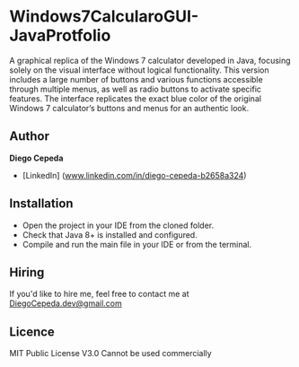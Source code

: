 # Windows7CalcularoGUI-JavaProtfolio
A graphical replica of the Windows 7 calculator developed in Java, focusing solely on the visual interface without logical functionality. This version includes a large number of buttons and various functions accessible through multiple menus, as well as radio buttons to activate specific features. The interface replicates the exact blue color of the original Windows 7 calculator’s buttons and menus for an authentic look.

## Author
**Diego Cepeda**
* [LinkedIn] (www.linkedin.com/in/diego-cepeda-b2658a324)

## Installation
- Open the project in your IDE from the cloned folder.
- Check that Java 8+ is installed and configured.
- Compile and run the main file in your IDE or from the terminal.

## Hiring
If you'd like to hire me, feel free to contact me at DiegoCepeda.dev@gmail.com

## Licence 
MIT Public License V3.0 
Cannot be used commercially